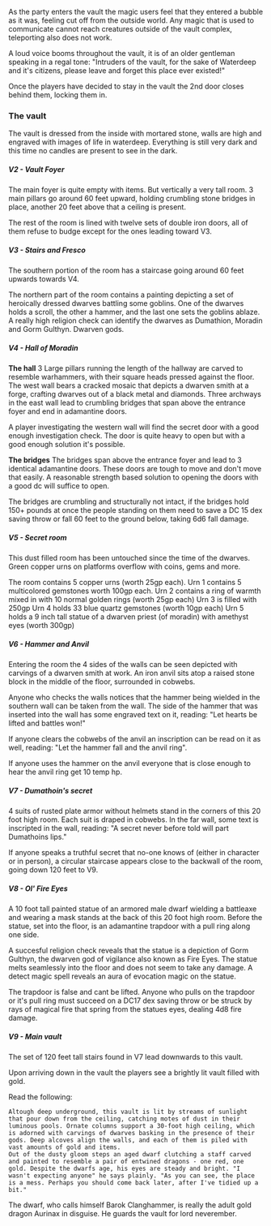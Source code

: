 As the party enters the vault the magic users feel that they entered a bubble as it was, feeling cut off from the outside world. Any magic that is used to communicate cannot reach creatures outside of the vault complex, teleporting also does not work.

A loud voice booms throughout the vault, it is of an older gentleman speaking in a regal tone: "Intruders of the vault, for the sake of Waterdeep and it's citizens, please leave and forget this place ever existed!"

Once the players have decided to stay in the vault the 2nd door closes behind them, locking them in.

### The vault
The vault is dressed from the inside with mortared stone, walls are high and engraved with images of life in waterdeep. Everything is still very dark and this time no candles are present to see in the dark.

##### V2 - Vault Foyer
The main foyer is quite empty with items. But vertically a very tall room.
3 main pillars go around 60 feet upward, holding crumbling stone bridges in place, another 20 feet above that a ceiling is present.

The rest of the room is lined with twelve sets of double iron doors, all of them refuse to budge except for the ones leading toward V3.

##### V3 - Stairs and Fresco
The southern portion of the room has a staircase going around 60 feet upwards towards V4.

The northern part of the room contains a painting depicting a set of heroically dressed dwarves battling some goblins.
One of the dwarves holds a scroll, the other a hammer, and the last one sets the goblins ablaze. A really high religion check can identify the dwarves as Dumathion, Moradin and Gorm Gulthyn. Dwarven gods.

##### V4 - Hall of Moradin
**The hall**
3 Large pillars running the length of the hallway are carved to resemble warhammers, with their square heads pressed against the floor.
The west wall bears a cracked mosaic that depicts a dwarven smith at a forge, crafting dwarves out of a black metal and diamonds.
Three archways in the east wall lead to crumbling bridges that span above the entrance foyer and end in adamantine doors.

A player investigating the western wall will find the secret door with a good enough investigation check. The door is quite heavy to open but with a good enough solution it's possible.


**The bridges**
The bridges span above the entrance foyer and lead to 3 identical adamantine doors. These doors are tough to move and don't move that easily. A reasonable strength based solution to opening the doors with a good dc will suffice to open.

The bridges are crumbling and structurally not intact, if the bridges hold 150+ pounds at once the people standing on them need to save a DC 15 dex saving throw or fall 60 feet to the ground below, taking 6d6 fall damage.


##### V5 - Secret room
This dust filled room has been untouched since the time of the dwarves. Green copper urns on platforms overflow with coins, gems and more.

The room contains 5 copper urns (worth 25gp each).
Urn 1 contains 5 multicolored gemstones worth 100gp each.
Urn 2 contains a ring of warmth mixed in with 10 normal golden rings (worth 25gp each)
Urn 3 is filled with 250gp
Urn 4 holds 33 blue quartz gemstones (worth 10gp each)
Urn 5 holds a 9 inch tall statue of a dwarven priest (of moradin) with amethyst eyes (worth 300gp)

##### V6 - Hammer and Anvil
Entering the room the 4 sides of the walls can be seen depicted with carvings of a dwarven smith at work. 
An iron anvil sits atop a raised stone block in the middle of the floor, surrounded in cobwebs.

Anyone who checks the walls notices that the hammer being wielded in the southern wall can be taken from the wall. The side of the hammer that was inserted into the wall has some engraved text on it, reading: "Let hearts be lifted and battles won!"

If anyone clears the cobwebs of the anvil an inscription can be read on it as well, reading: "Let the hammer fall and the anvil ring".

If anyone uses the hammer on the anvil everyone that is close enough to hear the anvil ring get 10 temp hp.

##### V7 - Dumathoin's secret
4 suits of rusted plate armor without helmets stand in the corners of this 20 foot high room. Each suit is draped in cobwebs.
In the far wall, some text is inscripted in the wall, reading: "A secret never before told will part Dumathoins lips."

If anyone speaks a truthful secret that no-one knows of (either in character or in person), a circular staircase appears close to the backwall of the room, going down 120 feet to V9.
 
##### V8 - Ol' Fire Eyes
A 10 foot tall painted statue of an armored male dwarf wielding a battleaxe and wearing a mask stands at the back of this 20 foot high room.
Before the statue, set into the floor, is an adamantine trapdoor with a pull ring along one side.

A succesful religion check reveals that the statue is a depiction of Gorm Gulthyn, the dwarven god of vigilance also known as Fire Eyes. 
The statue melts seamlessly into the floor and does not seem to take any damage.
A detect magic spell reveals an aura of evocation magic on the statue.

The trapdoor is false and cant be lifted. Anyone who pulls on the trapdoor or it's pull ring must succeed on a DC17 dex saving throw or be struck by rays of magical fire that spring from the statues eyes, dealing 4d8 fire damage.


##### V9 - Main vault
The set of 120 feet tall stairs found in V7 lead downwards to this vault.

Upon arriving down in the vault the players see a brightly lit vault filled with gold.

Read the following:

	Altough deep underground, this vault is lit by streams of sunlight that pour down from the ceiling, catching motes of dust in their luminous pools. Ornate columns support a 30-foot high ceiling, which is adorned with carvings of dwarves basking in the presence of their gods. Deep alcoves align the walls, and each of them is piled with vast amounts of gold and items.
	Out of the dusty gloom steps an aged dwarf clutching a staff carved and painted to resemble a pair of entwined dragons - one red, one gold. Despite the dwarfs age, his eyes are steady and bright. "I wasn't expecting anyone" he says plainly. "As you can see, the place is a mess. Perhaps you should come back later, after I've tidied up a bit."

The dwarf, who calls himself Barok Clanghammer, is really the adult gold dragon Aurinax in disguise. He guards the vault for lord neverember.